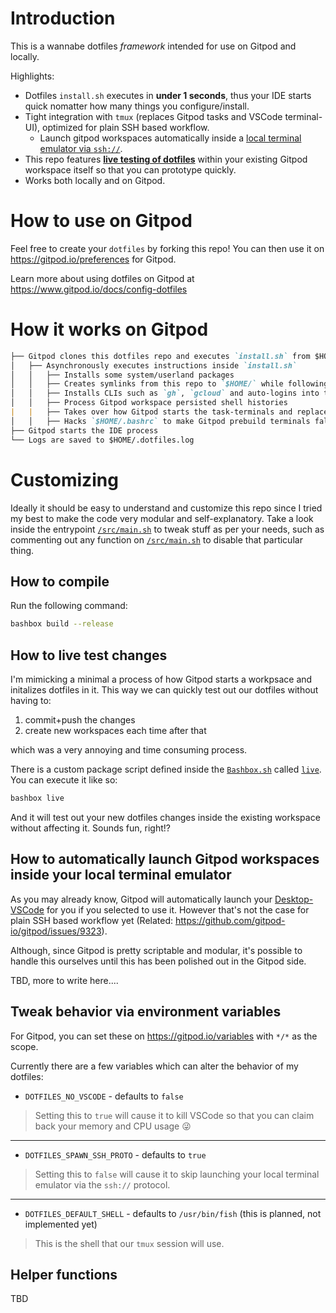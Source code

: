 # Introduction

This is a wannabe dotfiles _framework_ intended for use on Gitpod and locally.

Highlights:
- Dotfiles `install.sh` executes in **under 1 seconds**, thus your IDE starts quick nomatter how many things you configure/install.
- Tight integration with `tmux` (replaces Gitpod tasks and VSCode terminal-UI), optimized for plain SSH based workflow.
  - Launch gitpod workspaces automatically inside a [local terminal emulator via `ssh://`](#how-to-automatically-launch-gitpod-workspaces-inside-your-local-terminal-emulator).
- This repo features **[live testing of dotfiles](#how-to-live-test-changes)** within your existing Gitpod workspace itself so that you can prototype quickly.
- Works both locally and on Gitpod.


# How to use on Gitpod

Feel free to create your `dotfiles` by forking this repo!
You can then use it on https://gitpod.io/preferences for Gitpod.

Learn more about using dotfiles on Gitpod at https://www.gitpod.io/docs/config-dotfiles

# How it works on Gitpod
```markdown
├── Gitpod clones this dotfiles repo and executes `install.sh` from $HOME/.dotfiles
│   ├── Asynchronously executes instructions inside `install.sh`
│   │   ├── Installs some system/userland packages
│   │   ├── Creates symlinks from this repo to `$HOME/` while following `.dotfilesignore` via a helper function
│   │   ├── Installs CLIs such as `gh`, `gcloud` and auto-logins into them along several other tools
│   │   ├── Process Gitpod workspace persisted shell histories
|   |   ├── Takes over how Gitpod starts the task-terminals and replaces them with `tmux` windows instead
│   │   ├── Hacks `$HOME/.bashrc` to make Gitpod prebuild terminals fall back to fish shell after completion
├── Gitpod starts the IDE process
└── Logs are saved to $HOME/.dotfiles.log
```

# Customizing

Ideally it should be easy to understand and customize this repo since I tried my best to make the code very modular and self-explanatory. Take a look inside the entrypoint [`/src/main.sh`](./src/main.sh) to tweak stuff as per your needs, such as commenting out any function on [`/src/main.sh`](./src/main.sh) to disable that particular thing.

## How to compile

Run the following command:

```bash
bashbox build --release
```

## How to live test changes

I'm mimicking a minimal a process of how Gitpod starts a workpsace and initalizes dotfiles in it. This way we can quickly test out our dotfiles without having to:

1. commit+push the changes
2. create new workspaces each time after that

which was a very annoying and time consuming process.

There is a custom package script defined inside the [`Bashbox.sh`](./Bashbox.sh) called [`live`](https://github.com/axonasif/dotfiles/blob/main/Bashbox.sh#L23). You can execute it like so:

```bash
bashbox live
```

And it will test out your new dotfiles changes inside the existing workspace without affecting it. Sounds fun, right!?

## How to automatically launch Gitpod workspaces inside your local terminal emulator

As you may already know, Gitpod will automatically launch your [Desktop-VSCode](https://www.gitpod.io/docs/ides-and-editors/vscode) for you if you selected to use it. However that's not the case for plain SSH based workflow yet (Related: https://github.com/gitpod-io/gitpod/issues/9323).

Although, since Gitpod is pretty scriptable and modular, it's possible to handle this ourselves until this has been polished out in the Gitpod side.

TBD, more to write here....

## Tweak behavior via environment variables

For Gitpod, you can set these on https://gitpod.io/variables with `*/*` as the scope.

Currently there are a few variables which can alter the behavior of my dotfiles:
- `DOTFILES_NO_VSCODE` - defaults to `false`
> Setting this to `true` will cause it to kill VSCode so that you can claim back your memory and CPU usage 😜
----
- `DOTFILES_SPAWN_SSH_PROTO` - defaults to `true`
> Setting this to `false` will cause it to skip launching your local terminal emulator via the `ssh://` protocol.
----
- `DOTFILES_DEFAULT_SHELL` - defaults to `/usr/bin/fish` (this is planned, not implemented yet)
> This is the shell that our `tmux` session will use.

## Helper functions

TBD
